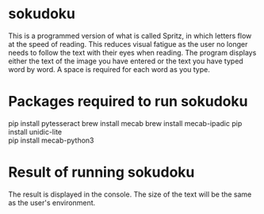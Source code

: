 # sokudoku
This is a programmed version of what is called Spritz, in which letters flow at the speed of reading.
This reduces visual fatigue as the user no longer needs to follow the text with their eyes when reading.
The program displays either the text of the image you have entered or the text you have typed word by word.
A space is required for each word as you type.

# Packages required to run sokudoku
pip install pytesseract
brew install mecab
brew install mecab-ipadic
pip install unidic-lite  
pip install mecab-python3

# Result of running sokudoku
The result is displayed in the console.
The size of the text will be the same as the user's environment.